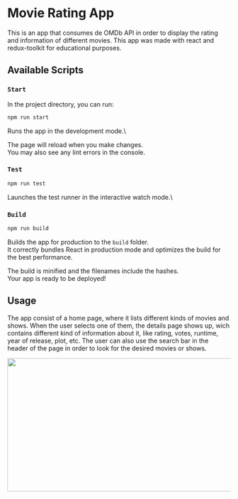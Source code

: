 # Movie Rating App

This is an app that consumes de OMDb API in order to display the rating and information of different movies.
This app was made with react and redux-toolkit for educational purposes.

## Available Scripts

### `Start`

In the project directory, you can run:

```bash
npm run start
```

Runs the app in the development mode.\

The page will reload when you make changes.\
You may also see any lint errors in the console.

### `Test`

```bash
npm run test
```

Launches the test runner in the interactive watch mode.\

### `Build`

```bash
npm run build
```

Builds the app for production to the `build` folder.\
It correctly bundles React in production mode and optimizes the build for the best performance.

The build is minified and the filenames include the hashes.\
Your app is ready to be deployed!

## Usage

The app consist of a home page, where it lists different kinds of movies and shows.
When the user selects one of them, the details page shows up, wich contains different kind of information about it, like rating, votes, runtime, year of release, plot, etc.
The user can also use the search bar in the header of the page in order to look for the desired movies or shows.

<img src="src\assets\gifs\chrome_XW6dtTNWTU.gif?raw=true" width="800" height="300" />
